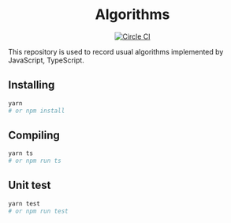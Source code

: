 <h1 align="center">Algorithms</h1>

<p align="center">
  <a href="https://circleci.com/gh/lbwa/algorithms">
    <img alt="Circle CI" src="https://circleci.com/gh/lbwa/algorithms.svg?style=svg">
  </a>
</p>

This repository is used to record usual algorithms implemented by JavaScript, TypeScript.

## Installing

```bash
yarn
# or npm install
```

## Compiling

```bash
yarn ts
# or npm run ts
```

## Unit test

```bash
yarn test
# or npm run test
```
